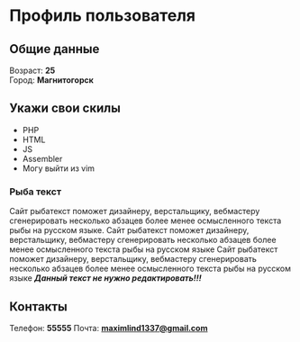 # Профиль пользователя

## Общие данные

Возраст: **25**      
Город: **Магнитогорск**       

## Укажи свои скилы

- PHP    
- HTML    
- JS    
- Assembler    
- Могу выйти из vim    

### Рыба текст
Сайт рыбатекст поможет дизайнеру, верстальщику, вебмастеру сгенерировать несколько абзацев более менее осмысленного текста рыбы на русском языке.
Сайт рыбатекст поможет дизайнеру, верстальщику, вебмастеру сгенерировать несколько абзацев более менее осмысленного текста рыбы на русском языке
Сайт рыбатекст поможет дизайнеру, верстальщику, вебмастеру сгенерировать несколько абзацев более менее осмысленного текста рыбы на русском языке
***Данный текст не нужно редактировать!!!***

## Контакты

Телефон: **55555**
Почта: **maximlind1337@gmail.com**


